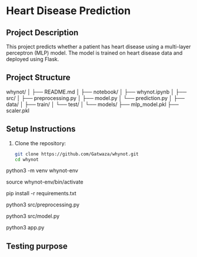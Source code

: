 # Heart Disease Prediction

## Project Description
This project predicts whether a patient has heart disease using a multi-layer perceptron (MLP) model. The model is trained on heart disease data and deployed using Flask.

## Project Structure
whynot/
│
├── README.md
│
├── notebook/
│   ├── whynot.ipynb
│
├── src/
│   ├── preprocessing.py
│   ├── model.py
│   └── prediction.py
│
├── data/
│   ├── train/
│   └── test/
│
└── models/
    ├── mlp_model.pkl
    ├── scaler.pkl

## Setup Instructions

1. Clone the repository:
   ```sh
   git clone https://github.com/Gatwaza/whynot.git
   cd whynot

python3 -m venv whynot-env

source whynot-env/bin/activate

pip install -r requirements.txt

python3 src/preprocessing.py

python3 src/model.py

python3 app.py

## Testing purpose
